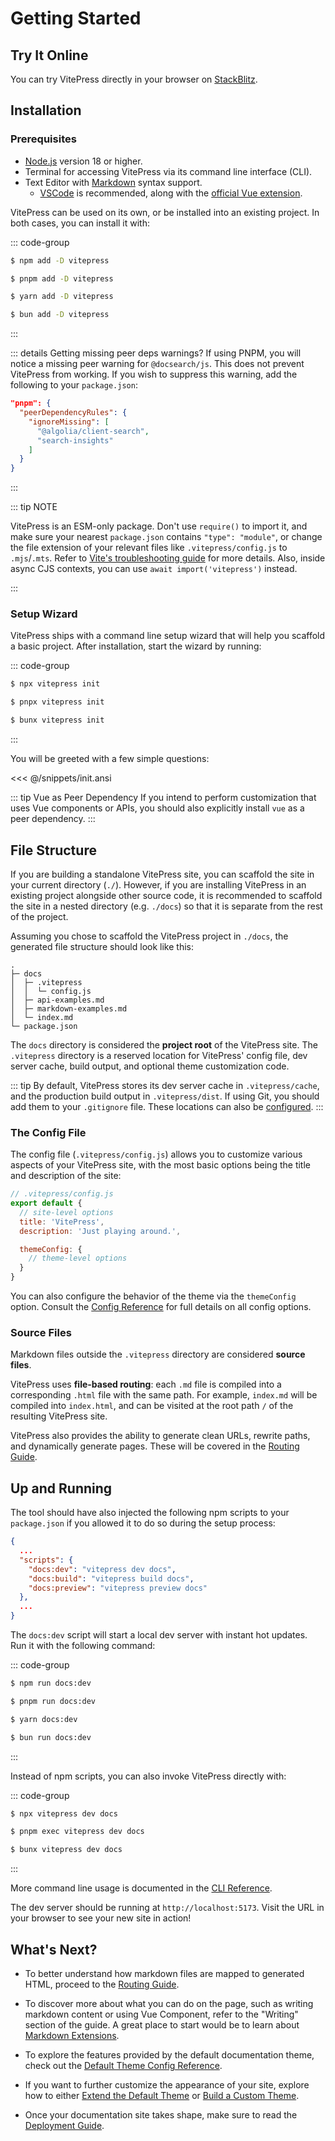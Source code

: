 # Getting Started

## Try It Online

You can try VitePress directly in your browser on [StackBlitz](https://vitepress.new).

## Installation

### Prerequisites

- [Node.js](https://nodejs.org/) version 18 or higher.
- Terminal for accessing VitePress via its command line interface (CLI).
- Text Editor with [Markdown](https://en.wikipedia.org/wiki/Markdown) syntax support.
  - [VSCode](https://code.visualstudio.com/) is recommended, along with the [official Vue extension](https://marketplace.visualstudio.com/items?itemName=Vue.volar).

VitePress can be used on its own, or be installed into an existing project. In both cases, you can install it with:

::: code-group

```sh [npm]
$ npm add -D vitepress
```

```sh [pnpm]
$ pnpm add -D vitepress
```

```sh [yarn]
$ yarn add -D vitepress
```

```sh [bun]
$ bun add -D vitepress
```

:::

::: details Getting missing peer deps warnings?
If using PNPM, you will notice a missing peer warning for `@docsearch/js`. This does not prevent VitePress from working. If you wish to suppress this warning, add the following to your `package.json`:

```json
"pnpm": {
  "peerDependencyRules": {
    "ignoreMissing": [
      "@algolia/client-search",
      "search-insights"
    ]
  }
}
```

:::

::: tip NOTE

VitePress is an ESM-only package. Don't use `require()` to import it, and make sure your nearest `package.json` contains `"type": "module"`, or change the file extension of your relevant files like `.vitepress/config.js` to `.mjs`/`.mts`. Refer to [Vite's troubleshooting guide](http://vitejs.dev/guide/troubleshooting.html#this-package-is-esm-only) for more details. Also, inside async CJS contexts, you can use `await import('vitepress')` instead.

:::

### Setup Wizard

VitePress ships with a command line setup wizard that will help you scaffold a basic project. After installation, start the wizard by running:

::: code-group

```sh [npm]
$ npx vitepress init
```

```sh [pnpm]
$ pnpx vitepress init
```

```sh [bun]
$ bunx vitepress init
```

:::

You will be greeted with a few simple questions:

<<< @/snippets/init.ansi

::: tip Vue as Peer Dependency
If you intend to perform customization that uses Vue components or APIs, you should also explicitly install `vue` as a peer dependency.
:::

## File Structure

If you are building a standalone VitePress site, you can scaffold the site in your current directory (`./`). However, if you are installing VitePress in an existing project alongside other source code, it is recommended to scaffold the site in a nested directory (e.g. `./docs`) so that it is separate from the rest of the project.

Assuming you chose to scaffold the VitePress project in `./docs`, the generated file structure should look like this:

```
.
├─ docs
│  ├─ .vitepress
│  │  └─ config.js
│  ├─ api-examples.md
│  ├─ markdown-examples.md
│  └─ index.md
└─ package.json
```

The `docs` directory is considered the **project root** of the VitePress site. The `.vitepress` directory is a reserved location for VitePress' config file, dev server cache, build output, and optional theme customization code.

::: tip
By default, VitePress stores its dev server cache in `.vitepress/cache`, and the production build output in `.vitepress/dist`. If using Git, you should add them to your `.gitignore` file. These locations can also be [configured](../reference/site-config#outdir).
:::

### The Config File

The config file (`.vitepress/config.js`) allows you to customize various aspects of your VitePress site, with the most basic options being the title and description of the site:

```js
// .vitepress/config.js
export default {
  // site-level options
  title: 'VitePress',
  description: 'Just playing around.',

  themeConfig: {
    // theme-level options
  }
}
```

You can also configure the behavior of the theme via the `themeConfig` option. Consult the [Config Reference](../reference/site-config) for full details on all config options.

### Source Files

Markdown files outside the `.vitepress` directory are considered **source files**.

VitePress uses **file-based routing**: each `.md` file is compiled into a corresponding `.html` file with the same path. For example, `index.md` will be compiled into `index.html`, and can be visited at the root path `/` of the resulting VitePress site.

VitePress also provides the ability to generate clean URLs, rewrite paths, and dynamically generate pages. These will be covered in the [Routing Guide](./routing).

## Up and Running

The tool should have also injected the following npm scripts to your `package.json` if you allowed it to do so during the setup process:

```json
{
  ...
  "scripts": {
    "docs:dev": "vitepress dev docs",
    "docs:build": "vitepress build docs",
    "docs:preview": "vitepress preview docs"
  },
  ...
}
```

The `docs:dev` script will start a local dev server with instant hot updates. Run it with the following command:

::: code-group

```sh [npm]
$ npm run docs:dev
```

```sh [pnpm]
$ pnpm run docs:dev
```

```sh [yarn]
$ yarn docs:dev
```

```sh [bun]
$ bun run docs:dev
```

:::

Instead of npm scripts, you can also invoke VitePress directly with:

::: code-group

```sh [npm]
$ npx vitepress dev docs
```

```sh [pnpm]
$ pnpm exec vitepress dev docs
```

```sh [bun]
$ bunx vitepress dev docs
```

:::

More command line usage is documented in the [CLI Reference](../reference/cli).

The dev server should be running at `http://localhost:5173`. Visit the URL in your browser to see your new site in action!

## What's Next?

- To better understand how markdown files are mapped to generated HTML, proceed to the [Routing Guide](./routing).

- To discover more about what you can do on the page, such as writing markdown content or using Vue Component, refer to the "Writing" section of the guide. A great place to start would be to learn about [Markdown Extensions](./markdown).

- To explore the features provided by the default documentation theme, check out the [Default Theme Config Reference](../reference/default-theme-config).

- If you want to further customize the appearance of your site, explore how to either [Extend the Default Theme](./extending-default-theme) or [Build a Custom Theme](./custom-theme).

- Once your documentation site takes shape, make sure to read the [Deployment Guide](./deploy).
